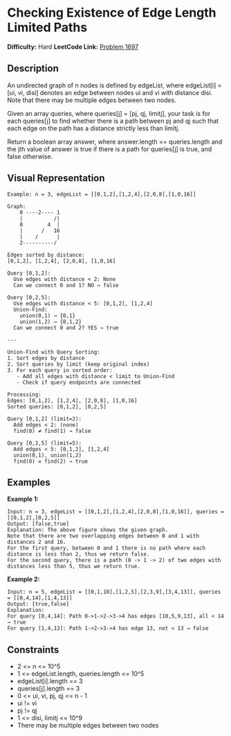 # Checking Existence of Edge Length Limited Paths

**Difficulty:** Hard
**LeetCode Link:** [Problem 1697](https://leetcode.com/problems/checking-existence-of-edge-length-limited-paths/)

## Description
An undirected graph of n nodes is defined by edgeList, where edgeList[i] = [ui, vi, disi] denotes an edge between nodes ui and vi with distance disi. Note that there may be multiple edges between two nodes.

Given an array queries, where queries[j] = [pj, qj, limitj], your task is for each queries[j] to find whether there is a path between pj and qj such that each edge on the path has a distance strictly less than limitj.

Return a boolean array answer, where answer.length == queries.length and the jth value of answer is true if there is a path for queries[j] is true, and false otherwise.

## Visual Representation

```
Example: n = 3, edgeList = [[0,1,2],[1,2,4],[2,0,8],[1,0,16]]

Graph:
    0 ----2---- 1
    |          /|
    8        4  |
    |      /   16
    |    /      |
    2----------/

Edges sorted by distance:
[0,1,2], [1,2,4], [2,0,8], [1,0,16]

Query [0,1,2]:
  Use edges with distance < 2: None
  Can we connect 0 and 1? NO → false

Query [0,2,5]:
  Use edges with distance < 5: [0,1,2], [1,2,4]
  Union-Find:
    union(0,1) → {0,1}
    union(1,2) → {0,1,2}
  Can we connect 0 and 2? YES → true

---

Union-Find with Query Sorting:
1. Sort edges by distance
2. Sort queries by limit (keep original index)
3. For each query in sorted order:
   - Add all edges with distance < limit to Union-Find
   - Check if query endpoints are connected

Processing:
Edges: [0,1,2], [1,2,4], [2,0,8], [1,0,16]
Sorted queries: [0,1,2], [0,2,5]

Query [0,1,2] (limit=2):
  Add edges < 2: (none)
  find(0) ≠ find(1) → false

Query [0,2,5] (limit=5):
  Add edges < 5: [0,1,2], [1,2,4]
  union(0,1), union(1,2)
  find(0) = find(2) → true
```

## Examples

**Example 1:**
```
Input: n = 3, edgeList = [[0,1,2],[1,2,4],[2,0,8],[1,0,16]], queries = [[0,1,2],[0,2,5]]
Output: [false,true]
Explanation: The above figure shows the given graph.
Note that there are two overlapping edges between 0 and 1 with distances 2 and 16.
For the first query, between 0 and 1 there is no path where each distance is less than 2, thus we return false.
For the second query, there is a path (0 -> 1 -> 2) of two edges with distances less than 5, thus we return true.
```

**Example 2:**
```
Input: n = 5, edgeList = [[0,1,10],[1,2,5],[2,3,9],[3,4,13]], queries = [[0,4,14],[1,4,13]]
Output: [true,false]
Explanation:
For query [0,4,14]: Path 0->1->2->3->4 has edges [10,5,9,13], all < 14 → true
For query [1,4,13]: Path 1->2->3->4 has edge 13, not < 13 → false
```

## Constraints
- 2 <= n <= 10^5
- 1 <= edgeList.length, queries.length <= 10^5
- edgeList[i].length == 3
- queries[j].length == 3
- 0 <= ui, vi, pj, qj <= n - 1
- ui != vi
- pj != qj
- 1 <= disi, limitj <= 10^9
- There may be multiple edges between two nodes

